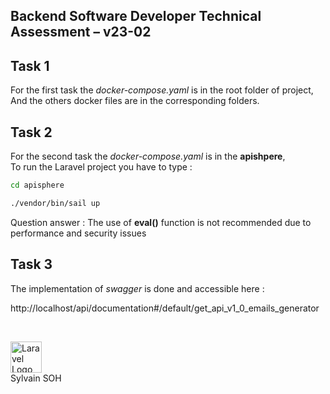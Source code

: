 ## Backend Software Developer Technical Assessment – v23-02
 

## Task 1
For the first task the _docker-compose.yaml_ is in the root folder of project, <br/>
And the others docker files are in the corresponding folders.


## Task 2
For the second task the _docker-compose.yaml_ is in the **apishpere**, <br/>
To run the Laravel project you have to type :

``` bash
cd apisphere

./vendor/bin/sail up
```
Question answer : The use of **eval()** function is not recommended due to performance and security issues

## Task 3
The implementation of _swagger_ is done and accessible here : 


http://localhost/api/documentation#/default/get_api_v1_0_emails_generator


<br/>
<p align="left">
<a href="https://www.linkedin.com/in/sylvainsoh/" target="_blank">
<img src="https://play-lh.googleusercontent.com/kMofEFLjobZy_bCuaiDogzBcUT-dz3BBbOrIEjJ-hqOabjK8ieuevGe6wlTD15QzOqw=w240-h480-rw" width="50" alt="Laravel Logo"></a><br>
 Sylvain SOH 
</p>
